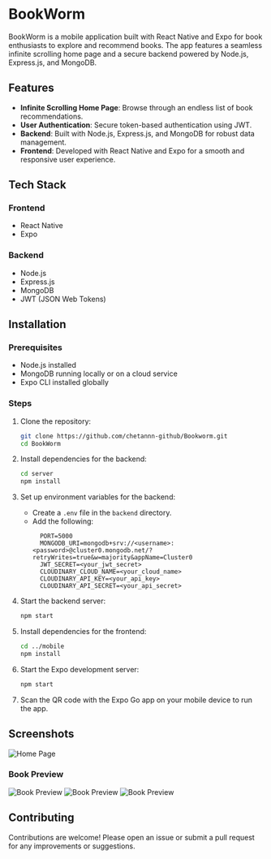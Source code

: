 # BookWorm

BookWorm is a mobile application built with React Native and Expo for book enthusiasts to explore and recommend books. The app features a seamless infinite scrolling home page and a secure backend powered by Node.js, Express.js, and MongoDB.

## Features

- **Infinite Scrolling Home Page**: Browse through an endless list of book recommendations.   
- **User Authentication**: Secure token-based authentication using JWT.  
- **Backend**: Built with Node.js, Express.js, and MongoDB for robust data management.  
- **Frontend**: Developed with React Native and Expo for a smooth and responsive user experience.  

## Tech Stack

### Frontend
- React Native
- Expo

### Backend
- Node.js
- Express.js
- MongoDB
- JWT (JSON Web Tokens)

## Installation

### Prerequisites
- Node.js installed
- MongoDB running locally or on a cloud service
- Expo CLI installed globally

### Steps
1. Clone the repository:
    ```bash
    git clone https://github.com/chetannn-github/Bookworm.git
    cd BookWorm
    ```

2. Install dependencies for the backend:
    ```bash
    cd server
    npm install
    ```

3. Set up environment variables for the backend:
    - Create a `.env` file in the `backend` directory.
    - Add the following:
      ```
        PORT=5000
        MONGODB_URI=mongodb+srv://<username>:<password>@cluster0.mongodb.net/?retryWrites=true&w=majority&appName=Cluster0
        JWT_SECRET=<your_jwt_secret>
        CLOUDINARY_CLOUD_NAME=<your_cloud_name>
        CLOUDINARY_API_KEY=<your_api_key>
        CLOUDINARY_API_SECRET=<your_api_secret>
      ```

4. Start the backend server:
    ```bash
    npm start
    ```

5. Install dependencies for the frontend:
    ```bash
    cd ../mobile
    npm install
    ```

6. Start the Expo development server:
    ```bash
    npm start
    ```

7. Scan the QR code with the Expo Go app on your mobile device to run the app.

## Screenshots


![Home Page](https://github.com/chetannn-github/Bookworm/blob/main/mobile/assets/preview/create.png)

### Book Preview
![Book Preview](https://github.com/chetannn-github/Bookworm/blob/main/mobile/assets/preview/home.png)
![Book Preview](https://github.com/chetannn-github/Bookworm/blob/main/mobile/assets/preview/login.png)
![Book Preview](https://github.com/chetannn-github/Bookworm/blob/main/mobile/assets/preview/profile.png)

## Contributing

Contributions are welcome! Please open an issue or submit a pull request for any improvements or suggestions.
